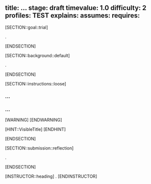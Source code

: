 title: ...
stage: draft
timevalue: 1.0
difficulty: 2
profiles: TEST
explains:
assumes:
requires:
---
[SECTION::goal::trial]

.

[ENDSECTION]

[SECTION::background::default]

.

[ENDSECTION]

[SECTION::instructions::loose]

### ...

### ...

[WARNING]
[ENDWARNING]

[HINT::VisibleTitle]
[ENDHINT]

[ENDSECTION]

[SECTION::submission::reflection]

.

[ENDSECTION]

[INSTRUCTOR::heading]
.
[ENDINSTRUCTOR]
